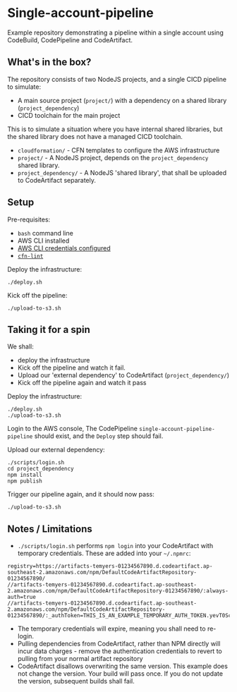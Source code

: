 # Single-account-pipeline

Example repository demonstrating a pipeline within a single account using CodeBuild, CodePipeline and CodeArtifact.

## What's in the box?

The repository consists of two NodeJS projects, and a single CICD pipeline to simulate:
* A main source project (`project/`) with a dependency on a shared library (`project_dependency`)
* CICD toolchain for the main project

This is to simulate a situation where you have internal shared libraries, but the shared library does not have a managed CICD toolchain.


* `cloudformation/` - CFN templates to configure the AWS infrastructure
* `project/` - A NodeJS project, depends on the `project_dependency` shared library.
* `project_dependency/` - A NodeJS 'shared library', that shall be uploaded to CodeArtifact separately.

## Setup

Pre-requisites:
* `bash` command line
* AWS CLI installed
* [AWS CLI credentials configured](https://docs.aws.amazon.com/cli/latest/userguide/cli-chap-configure.html)
* [`cfn-lint`](https://github.com/aws-cloudformation/cfn-python-lint)


Deploy the infrastructure:
```
./deploy.sh
```

Kick off the pipeline:
```
./upload-to-s3.sh
```

## Taking it for a spin

We shall:
* deploy the infrastructure
* Kick off the pipeline and watch it fail.
* Upload our 'external dependency' to CodeArtifact (`project_dependency/`)
* Kick off the pipeline again and watch it pass

Deploy the infrastructure:
```
./deploy.sh
./upload-to-s3.sh
```

Login to the AWS console, The CodePipeline `single-account-pipeline-pipeline` should exist, and the `Deploy` step should fail.

Upload our external dependency:
```
./scripts/login.sh
cd project_dependency
npm install
npm publish
```

Trigger our pipeline again, and it should now pass:
```
./upload-to-s3.sh
```

## Notes / Limitations

* `./scripts/login.sh` performs `npm login` into your CodeArtifact with temporary credentials.  These are added into your `~/.npmrc`:
```
registry=https://artifacts-temyers-01234567890.d.codeartifact.ap-southeast-2.amazonaws.com/npm/DefaultCodeArtifactRepository-01234567890/
//artifacts-temyers-01234567890.d.codeartifact.ap-southeast-2.amazonaws.com/npm/DefaultCodeArtifactRepository-01234567890/:always-auth=true
//artifacts-temyers-01234567890.d.codeartifact.ap-southeast-2.amazonaws.com/npm/DefaultCodeArtifactRepository-01234567890/:_authToken=THIS_IS_AN_EXAMPLE_TEMPORARY_AUTH_TOKEN.yevT0ScPWBje9jbNcUmSPw.GUUhGXkJPwFUZib8...
``` 
  * The temporary credentials will expire, meaning you shall need to re-login.
  * Pulling dependencies from CodeArtifact, rather than NPM directly will incur data charges - remove the authentication credentials to revert to pulling from your normal artifact repository
* CodeArtifact disallows overwriting the same version.  This example does not change the version.  Your build will pass once.  If you do not update the version, subsequent builds shall fail.